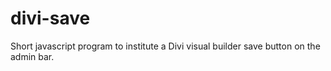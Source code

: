 # divi-save
Short javascript program to institute a Divi visual builder save button on the admin bar.
